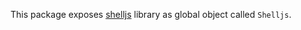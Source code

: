 This package exposes [shelljs](https://www.npmjs.com/package/shelljs) library as global object called `Shelljs`.
